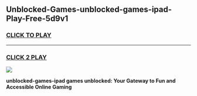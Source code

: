 
## Unblocked-Games-unblocked-games-ipad-Play-Free-5d9v1
<h3>
<a href="https://premium76.site?title=unblocked-games-ipad&ref=21A">CLICK TO PLAY</a></h3>
<hr>

<h3>
<a href="https://premium76.site?title=unblocked-games-ipad&ref=21A">CLICK 2 PLAY</a>
  
</h3>

<a href="https://premium76.site?title=unblocked-games-ipad&ref=21A"><img src="https://clearcache.store/games.png"></a>


**unblocked-games-ipad games unblocked: Your Gateway to Fun and Accessible Online Gaming**
